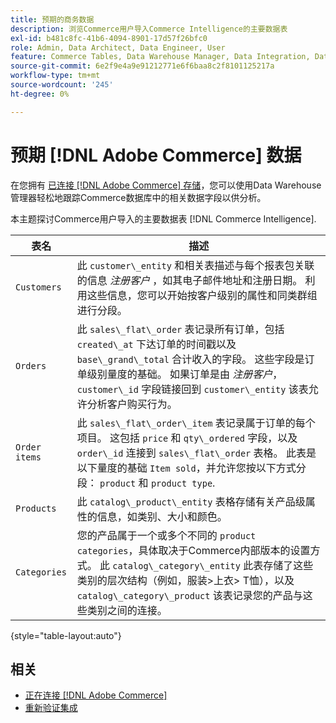 ```yaml
---
title: 预期的商务数据
description: 浏览Commerce用户导入Commerce Intelligence的主要数据表
exl-id: b481c8fc-41b6-4094-8901-17d57f26bfc0
role: Admin, Data Architect, Data Engineer, User
feature: Commerce Tables, Data Warehouse Manager, Data Integration, Data Import/Export
source-git-commit: 6e2f9e4a9e91212771e6f6baa8c2f8101125217a
workflow-type: tm+mt
source-wordcount: '245'
ht-degree: 0%

---
```


# 预期 [!DNL Adobe Commerce] 数据

在您拥有 [已连接 [!DNL Adobe Commerce] 存储](../../../data-analyst/importing-data/integrations/magento.md)，您可以使用Data Warehouse管理器轻松地跟踪Commerce数据库中的相关数据字段以供分析。

本主题探讨Commerce用户导入的主要数据表 [!DNL Commerce Intelligence].

| **表名** | **描述** |
|-----|-----|
| `Customers` | 此 `customer\_entity` 和相关表描述与每个报表包关联的信息 *注册客户* ，如其电子邮件地址和注册日期。 利用这些信息，您可以开始按客户级别的属性和同类群组进行分段。 |
| `Orders` | 此 `sales\_flat\_order` 表记录所有订单，包括 `created\_at` 下达订单的时间戳以及 `base\_grand\_total` 合计收入的字段。 这些字段是订单级别量度的基础。 如果订单是由 *注册客户*， `customer\_id` 字段链接回到  `customer\_entity` 该表允许分析客户购买行为。 |
| `Order items` | 此 `sales\_flat\_order\_item` 表记录属于订单的每个项目。 这包括 `price` 和 `qty\_ordered` 字段，以及 `order\_id` 连接到 `sales\_flat\_order` 表格。 此表是以下量度的基础 `Item sold`，并允许您按以下方式分段： `product` 和 `product type`. |
| `Products` | 此 `catalog\_product\_entity` 表格存储有关产品级属性的信息，如类别、大小和颜色。 |
| `Categories` | 您的产品属于一个或多个不同的 `product categories`，具体取决于Commerce内部版本的设置方式。 此 `catalog\_category\_entity` 此表存储了这些类别的层次结构（例如，服装>上衣> T恤），以及 `catalog\_category\_product` 该表记录您的产品与这些类别之间的连接。 |

{style="table-layout:auto"}

## 相关

* [正在连接 [!DNL Adobe Commerce]](../integrations/magento.md)
* [重新验证集成](https://experienceleague.adobe.com/docs/commerce-knowledge-base/kb/how-to/mbi-reauthenticating-integrations.html)
